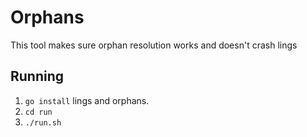 # Orphans
This tool makes sure orphan resolution works and doesn't crash lings

## Running
 1. `go install` lings and orphans.
 2. `cd run`
 3. `./run.sh`


